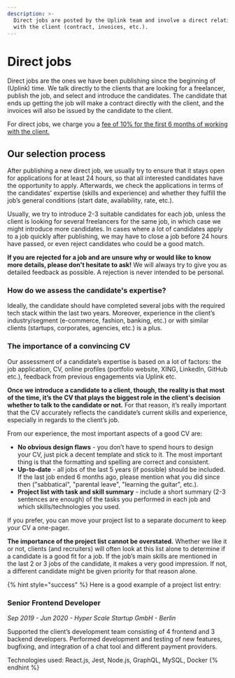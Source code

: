 ```yaml
---
description: >-
  Direct jobs are posted by the Uplink team and involve a direct relationship
  with the client (contract, invoices, etc.).
---
```


# Direct jobs

Direct jobs are the ones we have been publishing since the beginning of \(Uplink\) time. We talk directly to the clients that are looking for a freelancer, publish the job, and select and introduce the candidates. The candidate that ends up getting the job will make a contract directly with the client, and the invoices will also be issued by the candidate to the client.

For direct jobs, we charge you a [fee of 10% for the first 6 months of working with the client.](https://kb.uplink.tech/freelancers/our-fee)

## Our selection process

After publishing a new direct job, we usually try to ensure that it stays open for applications for at least 24 hours, so that all interested candidates have the opportunity to apply. Afterwards, we check the applications in terms of the candidates' expertise \(skills and experience\) and whether they fulfill the job’s general conditions \(start date, availability, rate, etc.\).

Usually, we try to introduce 2-3 suitable candidates for each job, unless the client is looking for several freelancers for the same job, in which case we might introduce more candidates. In cases where a lot of candidates apply to a job quickly after publishing, we may have to close a job before 24 hours have passed, or even reject candidates who could be a good match.

**If you are rejected for a job and are unsure why or would like to know more details, please don't hesitate to ask!** We will always try to give you as detailed feedback as possible. A rejection is never intended to be personal.

### How do we assess the candidate's expertise? 

Ideally, the candidate should have completed several jobs with the required tech stack within the last two years. Moreover, experience in the client’s industry/segment \(e-commerce, fashion, banking, etc.\) or with similar clients \(startups, corporates, agencies, etc.\) is a plus.

### The importance of a convincing CV

Our assessment of a candidate’s expertise is based on a lot of factors: the job application, CV, online profiles \(portfolio website, XING, LinkedIn, GitHub etc.\), feedback from previous engagements via Uplink etc.

**Once we introduce a candidate to a client, though, the reality is that most of the time, it’s the CV that plays the biggest role in the client's decision whether to talk to the candidate or not.** For that reason, it’s really important that the CV accurately reflects the candidate’s current skills and experience, especially in regards to the client’s job.

From our experience, the most important aspects of a good CV are:

* **No obvious design flaws** - you don’t have to spend hours to design your CV, just pick a decent template and stick to it. The most important thing is that the formatting and spelling are correct and consistent.
* **Up-to-date** - all jobs of the last 5 years \(if possible\) should be included. If the last job ended 6 months ago, please mention what you did since then \("sabbatical", "parental leave", "learning the guitar", etc.\).
* **Project list with task and skill summary** - include a short summary \(2-3 sentences are enough\) of the tasks you performed in each job and which skills/technologies you used.

If you prefer, you can move your project list to a separate document to keep your CV a one-pager.

**The importance of the project list cannot be overstated.** Whether we like it or not, clients \(and recruiters\) will often look at this list alone to determine if a candidate is a good fit for a job. If the job’s main skills are mentioned in the last 2 or 3 jobs of the candidate, it makes a very good impression. If not, a different candidate might be given priority for that reason alone.

{% hint style="success" %}
Here is a good example of a project list entry:

### Senior Frontend Developer

_Sep 2019 - Jun 2020 - Hyper Scale Startup GmbH - Berlin_  
  
Supported the client’s development team consisting of 4 frontend and 3 backend developers. Performed development and testing of new features, bugfixing, and integration of a chat tool and different payment providers.

Technologies used: React.js, Jest, Node.js, GraphQL, MySQL, Docker
{% endhint %}

